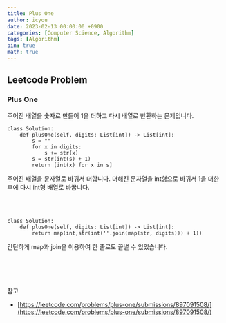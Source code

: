 ```yaml
---
title: Plus One
author: icyou
date: 2023-02-13 00:00:00 +0900
categories: [Computer Science, Algorithm]
tags: [Algorithm]
pin: true
math: true
---
```


## Leetcode Problem

### Plus One
주어진 배열을 숫자로 만들어 1을 더하고 다시 배열로 반환하는 문제입니다.

```
class Solution:
    def plusOne(self, digits: List[int]) -> List[int]:
        s = ""
        for x in digits:
            s += str(x)
        s = str(int(s) + 1)
        return [int(x) for x in s]
```
주어진 배열을 문자열로 바꿔서 더합니다. 더해진 문자열을 int형으로 바꿔서 1을 더한 후에 다시 int형 배열로 바꿉니다.

<br/><br/>
```
class Solution:
    def plusOne(self, digits: List[int]) -> List[int]:
        return map(int,str(int(''.join(map(str, digits))) + 1))
```
간단하게 map과 join을 이용하여 한 줄로도 끝낼 수 있었습니다.  

<br/><br/><br/><br/>
참고 
- [https://leetcode.com/problems/plus-one/submissions/897091508/](https://leetcode.com/problems/plus-one/submissions/897091508/)
